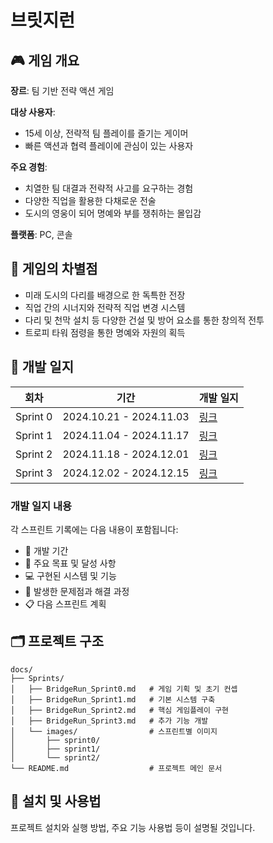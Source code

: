 # 브릿지런

## 🎮 게임 개요
**장르**: 팀 기반 전략 액션 게임

**대상 사용자**:
- 15세 이상, 전략적 팀 플레이를 즐기는 게이머
- 빠른 액션과 협력 플레이에 관심이 있는 사용자
  
**주요 경험**:
- 치열한 팀 대결과 전략적 사고를 요구하는 경험
- 다양한 직업을 활용한 다채로운 전술
- 도시의 영웅이 되어 명예와 부를 쟁취하는 몰입감
  
**플랫폼**: PC, 콘솔

## 💫 게임의 차별점
- 미래 도시의 다리를 배경으로 한 독특한 전장
- 직업 간의 시너지와 전략적 직업 변경 시스템
- 다리 및 천막 설치 등 다양한 건설 및 방어 요소를 통한 창의적 전투
- 트로피 타워 점령을 통한 명예와 자원의 획득

## 📝 개발 일지
| 회차 | 기간 | 개발 일지 |
| --- | --- | --- |
| Sprint 0 | 2024.10.21 - 2024.11.03 | [링크](./docs/Sprints/BridgeRun_Sprint0.md) |
| Sprint 1 | 2024.11.04 - 2024.11.17 | [링크](./docs/Sprints/BridgeRun_Sprint1.md) |
| Sprint 2 | 2024.11.18 - 2024.12.01 | [링크](./docs/Sprints/BridgeRun_Sprint2.md) |
| Sprint 3 | 2024.12.02 - 2024.12.15 | [링크](./docs/Sprints/BridgeRun_Sprint3.md) |

### 개발 일지 내용
각 스프린트 기록에는 다음 내용이 포함됩니다:
- 📅 개발 기간
- 🎯 주요 목표 및 달성 사항
- 💻 구현된 시스템 및 기능
- 🔧 발생한 문제점과 해결 과정
- 📋 다음 스프린트 계획

## 🗂 프로젝트 구조
```
docs/
├── Sprints/
│   ├── BridgeRun_Sprint0.md   # 게임 기획 및 초기 컨셉
│   ├── BridgeRun_Sprint1.md   # 기본 시스템 구축
│   ├── BridgeRun_Sprint2.md   # 핵심 게임플레이 구현
│   ├── BridgeRun_Sprint3.md   # 추가 기능 개발
│   └── images/                # 스프린트별 이미지
│       ├── sprint0/
│       ├── sprint1/
│       └── sprint2/
└── README.md                  # 프로젝트 메인 문서
```

## 🔧 설치 및 사용법
프로젝트 설치와 실행 방법, 주요 기능 사용법 등이 설명될 것입니다.
